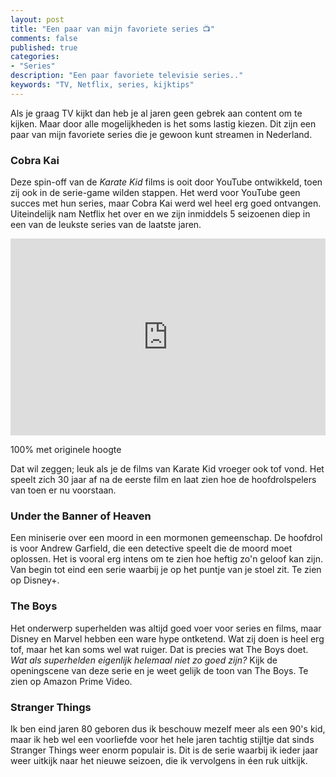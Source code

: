 ```yaml
---
layout: post
title: "Een paar van mijn favoriete series 📺"
comments: false
published: true
categories: 
- "Series"
description: "Een paar favoriete televisie series.."
keywords: "TV, Netflix, series, kijktips"
---
```


Als je graag TV kijkt dan heb je al jaren geen gebrek aan content om te kijken. Maar door alle mogelijkheden is het soms lastig kiezen. Dit zijn een paar van mijn favoriete series
die je gewoon kunt streamen in Nederland.

### Cobra Kai
Deze spin-off van de _Karate Kid_ films is ooit door YouTube ontwikkeld, toen zij ook in de serie-game wilden stappen. Het werd voor YouTube geen succes met hun series, maar Cobra Kai werd wel heel erg goed ontvangen. Uiteindelijk nam Netflix het over en we zijn inmiddels 5 seizoenen diep in een van de leukste series van de laatste jaren.

<iframe width="100%" height="315" src="https://www.youtube.com/embed/xCwwxNbtK6Y" title="YouTube video player" frameborder="0" allow="accelerometer; autoplay; clipboard-write; encrypted-media; gyroscope; picture-in-picture" allowfullscreen></iframe>

100% met originele hoogte

Dat wil zeggen; leuk als je de films van Karate Kid vroeger ook tof vond. Het speelt zich 30 jaar af na de eerste film en laat zien hoe de hoofdrolspelers van toen er nu voorstaan.

### Under the Banner of Heaven
Een miniserie over een moord in een mormonen gemeenschap. De hoofdrol is voor Andrew Garfield, die een detective speelt die de moord moet oplossen. Het is vooral erg intens om te zien hoe heftig zo'n geloof kan zijn. Van begin tot eind een serie waarbij je op het puntje van je stoel zit. Te zien op Disney+. 

### The Boys
Het onderwerp superhelden was altijd goed voer voor series en films, maar Disney en Marvel hebben een ware hype ontketend. Wat zij doen is heel erg tof, maar het kan soms wel wat ruiger. Dat is precies wat The Boys doet. _Wat als superhelden eigenlijk helemaal niet zo goed zijn?_ Kijk de openingscene van deze serie en je weet gelijk de toon van The Boys. Te zien op Amazon Prime Video. 

### Stranger Things
Ik ben eind jaren 80 geboren dus ik beschouw mezelf meer als een 90's kid, maar ik heb wel een voorliefde voor het hele jaren tachtig stijltje dat sinds Stranger Things weer enorm populair is. Dit is de serie waarbij ik ieder jaar weer uitkijk naar het nieuwe seizoen, die ik vervolgens in éen ruk uitkijk.


